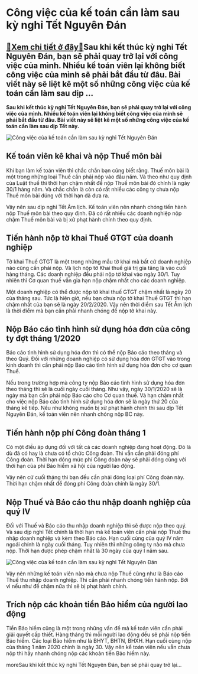 Công việc của kế toán cần làm sau kỳ nghỉ Tết Nguyên Đán
========================================================

[:gift:Xem chi tiết ở đây:gift:](https://hddtvn.com/cong-viec-cua-ke-toan-can-lam-sau-ky-nghi-tet-nguyen-dan/)Sau khi kết thúc kỳ nghỉ Tết Nguyên Đán, bạn sẽ phải quay trở lại với công việc của mình. Nhiều kế toán viên lại không biết công việc của mình sẽ phải bắt đầu từ đâu. Bài viết này sẽ liệt kê một số những công việc của kế toán cần làm sau dịp …
---------------------------------------------------------------------------------------------------------------------------------------------------------------------------------------------------------------------------------------------------

**Sau khi kết thúc kỳ nghỉ Tết Nguyên Đán, bạn sẽ phải quay trở lại với công việc của mình. Nhiều kế toán viên lại không biết công việc của mình sẽ phải bắt đầu từ đâu. Bài viết này sẽ liệt kê một số những công việc của kế toán cần làm sau dịp Tết này.**


![Công việc của kế toán cần làm sau kỳ nghỉ Tết Nguyên Đán](https://hddtvn.com/wp-content/uploads/2021/01/quy-dinh-ke-toan-moi-2018.jpg)


Kế toán viên kê khai và nộp Thuế môn bài
----------------------------------------


Khi bạn làm kế toán viên thì chắc chắn bạn cũng biết rằng. Thuế môn bài là một trong những loại Thuế cần phải nộp vào đầu năm. Và theo như quy định của Luật thuế thì thời hạn chậm nhất để nộp Thuế môn bài đó chính là ngày 30/1 hàng năm. Và chắc chắn là còn có rất nhiều các công ty chưa nộp Thuế môn bài đúng với thời hạn đã đưa ra.


Vậy nên sau dịp nghỉ Tết Âm lịch. Kế toán viên nên nhanh chóng tiến hành nộp Thuế môn bài theo quy định. Đã có rất nhiều các doanh nghiệp nộp chậm Thuế môn bài và bị xử phạt hành chính theo quy định.


Tiến hành nộp tờ khai Thuế GTGT của doanh nghiệp
------------------------------------------------


Tờ khai Thuế GTGT là một trong những mẫu tờ khai mà bất cứ doanh nghiệp nào cũng cần phải nộp. Và lịch nộp tờ Khai thuế giá trị gia tăng là vào cuối hàng tháng. Các doanh nghiệp đều phải nộp tờ khai vào ngày 30/1. Tuy nhiên thì Cơ quan thuế vẫn gia hạn nộp chậm nhất cho các doanh nghiệp.


Một doanh nghiệp có thể được nộp tờ khai thuế GTGT chậm nhất là ngày 20 của tháng sau. Tức là hiện giờ, nếu bạn chưa nộp tờ khai Thuế GTGT thì hạn chậm nhất của bạn sẽ là ngày 20/2/2020. Vậy nên thời điểm sau Tết Âm lịch là thời điểm mà bạn cần phải nhanh chóng để nộp tờ khai này.


Nộp Báo cáo tình hình sử dụng hóa đơn của công ty đợt tháng 1/2020
------------------------------------------------------------------


Báo cáo tình hình sử dụng hóa đơn thì có thể nộp Báo cáo theo tháng và theo Quý. Đối với những doanh nghiệp có sử dụng hóa đơn GTGT vào trong kinh doanh thì cần phải nộp Báo cáo tình hình sử dụng hóa đơn cho cơ quan Thuế.


Nếu trong trường hợp mà công ty nộp Báo cáo tình hình sử dụng hóa đơn theo tháng thì sẽ là cuối ngày cuối tháng. Như vậy, ngày 30/1/2020 sẽ là ngày mà bạn cần phải nộp Báo cáo cho Cơ quan thuế. Và hạn chậm nhất cho việc nộp Báo cáo tình hình sử dụng hóa đơn sẽ là ngày thứ 20 của tháng kế tiếp. Nếu như không muốn bị xử phạt hành chính thì sau dịp Tết Nguyên Đán, kế toán viên nên nhanh chóng nộp BC này.


Tiến hành nộp phí Công đoàn tháng 1
-----------------------------------


Có một điều áp dụng đối với tất cả các doanh nghiệp đang hoạt động. Đó là dù đã có hay là chưa có tổ chức Công đoàn. Thì vẫn cần phải đóng phí Công đoàn. Thời hạn đóng mức phí Công đoàn này sẽ phải đóng cùng với thời hạn của phí Bảo hiểm xã hội của người lao động.


Vậy nên cứ cuối tháng thì bạn đều cần phải đóng loại phí Công đoàn này. Thời hạn chậm nhất để đóng phí Công đoàn chính là ngày 30/1.


Nộp Thuế và Báo cáo thu nhập doanh nghiệp của quý IV
----------------------------------------------------


Đối với Thuế và Báo cáo thu nhập doanh nghiệp thì sẽ được nộp theo quý. Và sau dịp nghỉ Tết chính là thời hạn mà kế toán viên cần phải nộp Thuế thu nhập doanh nghiệp và kèm theo Báo cáo. Hạn cuối cùng của quý IV năm ngoái chính là ngày cuối tháng. Tuy nhiên thì những công ty nào mà chưa nộp. Thời hạn được phép chậm nhất là 30 ngày của quý I năm sau.


![Công việc của kế toán cần làm sau kỳ nghỉ Tết Nguyên Đán](https://hddtvn.com/wp-content/uploads/2021/01/mot-ke-toan-gioi-can-nhung-gi-va-hoc-hoi-the-nao-01.jpg)


Vậy nên những kế toán viên nào mà chưa nộp Thuế cũng như là Báo cáo Thuế thu nhập doanh nghiệp. Thì cần phải nhanh chóng tiến hành nộp. Bởi vì nếu như để chậm nữa thì sẽ bị phạt hành chính.


Trích nộp các khoản tiền Bảo hiểm của người lao động
----------------------------------------------------


Tiền Bảo hiểm cũng là một trong những vấn đề mà kế toán viên cần phải giải quyết cấp thiết. Hàng tháng thì mỗi người lao động đều sẽ phải nộp tiền Bảo hiểm. Các loại Bảo hiểm như là BHYT, BHTN, BHXH. Hạn cuối cùng nộp của tháng 1 năm 2020 chính là ngày 30. Vậy nên kế toán viên nếu vẫn chưa nộp thì hãy nhanh chóng nộp các khoản tiền Bảo hiểm này.


moreSau khi kết thúc kỳ nghỉ Tết Nguyên Đán, bạn sẽ phải quay trở lại…

